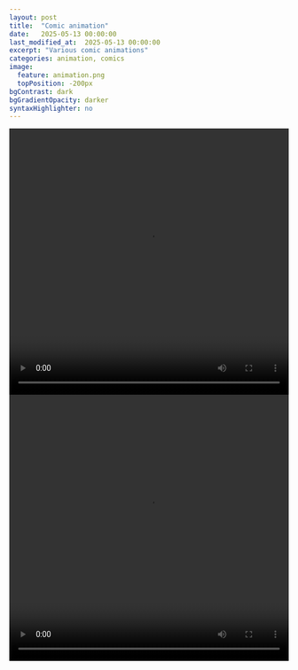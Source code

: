 ```yaml
---
layout: post
title:  "Comic animation"
date:   2025-05-13 00:00:00
last_modified_at:  2025-05-13 00:00:00
excerpt: "Various comic animations"
categories: animation, comics
image:
  feature: animation.png
  topPosition: -200px
bgContrast: dark
bgGradientOpacity: darker
syntaxHighlighter: no
---
```


<video width="100%" height="480" controls>
  <source src="{{ site.baseurl_posts_img }}animation/diary.mp4)" type="video/mp4">
  Your browser does not support the video tag.
</video>


<video width="100%" height="480" controls>
  <source src="{{ site.baseurl_posts_img }}animation/nature.mp4)" type="video/mp4">
  Your browser does not support the video tag.
</video>